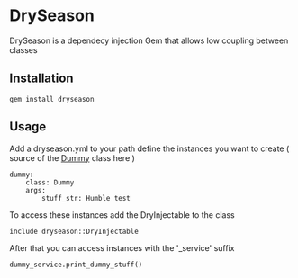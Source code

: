 
DrySeason
=========

DrySeason is a dependecy injection Gem that allows low coupling between classes

Installation
------------

    gem install dryseason

Usage
-----

Add a dryseason.yml to your path define the instances you want to create ( source of the  [Dummy](https://github.com/sammyrulez/dryseasongem/blob/master/test/dummy.rb "dummy.rb") class here )

    dummy:
        class: Dummy
        args:
            stuff_str: Humble test


To access these instances add the DryInjectable to the class

    include dryseason::DryInjectable

After that you can access instances with the '_service' suffix

    dummy_service.print_dummy_stuff()